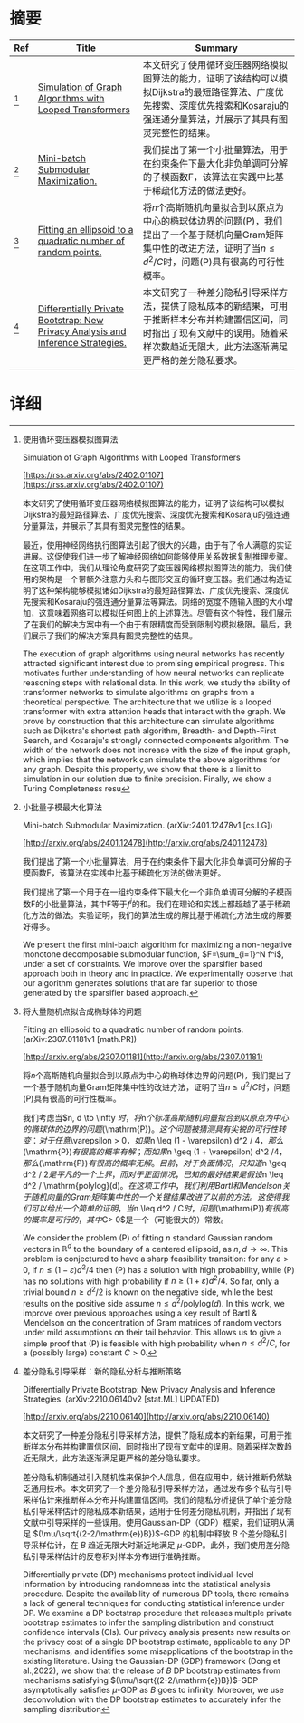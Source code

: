 # 摘要

| Ref | Title | Summary |
| --- | --- | --- |
| [^1] | [Simulation of Graph Algorithms with Looped Transformers](https://rss.arxiv.org/abs/2402.01107) | 本文研究了使用循环变压器网络模拟图算法的能力，证明了该结构可以模拟Dijkstra的最短路径算法、广度优先搜索、深度优先搜索和Kosaraju的强连通分量算法，并展示了其具有图灵完整性的结果。 |
| [^2] | [Mini-batch Submodular Maximization.](http://arxiv.org/abs/2401.12478) | 我们提出了第一个小批量算法，用于在约束条件下最大化非负单调可分解的子模函数F，该算法在实践中比基于稀疏化方法的做法更好。 |
| [^3] | [Fitting an ellipsoid to a quadratic number of random points.](http://arxiv.org/abs/2307.01181) | 将$n$个高斯随机向量拟合到以原点为中心的椭球体边界的问题$(\mathrm{P})$，我们提出了一个基于随机向量Gram矩阵集中性的改进方法，证明了当$n \leq d^2 / C$时，问题$(\mathrm{P})$具有很高的可行性概率。 |
| [^4] | [Differentially Private Bootstrap: New Privacy Analysis and Inference Strategies.](http://arxiv.org/abs/2210.06140) | 本文研究了一种差分隐私引导采样方法，提供了隐私成本的新结果，可用于推断样本分布并构建置信区间，同时指出了现有文献中的误用。随着采样次数趋近无限大，此方法逐渐满足更严格的差分隐私要求。 |

# 详细

[^1]: 使用循环变压器模拟图算法

    Simulation of Graph Algorithms with Looped Transformers

    [https://rss.arxiv.org/abs/2402.01107](https://rss.arxiv.org/abs/2402.01107)

    本文研究了使用循环变压器网络模拟图算法的能力，证明了该结构可以模拟Dijkstra的最短路径算法、广度优先搜索、深度优先搜索和Kosaraju的强连通分量算法，并展示了其具有图灵完整性的结果。

    

    最近，使用神经网络执行图算法引起了很大的兴趣，由于有了令人满意的实证进展。这促使我们进一步了解神经网络如何能够使用关系数据复制推理步骤。在这项工作中，我们从理论角度研究了变压器网络模拟图算法的能力。我们使用的架构是一个带额外注意力头和与图形交互的循环变压器。我们通过构造证明了这种架构能够模拟诸如Dijkstra的最短路径算法、广度优先搜索、深度优先搜索和Kosaraju的强连通分量算法等算法。网络的宽度不随输入图的大小增加，这意味着网络可以模拟任何图上的上述算法。尽管有这个特性，我们展示了在我们的解决方案中有一个由于有限精度而受到限制的模拟极限。最后，我们展示了我们的解决方案具有图灵完整性的结果。

    The execution of graph algorithms using neural networks has recently attracted significant interest due to promising empirical progress. This motivates further understanding of how neural networks can replicate reasoning steps with relational data. In this work, we study the ability of transformer networks to simulate algorithms on graphs from a theoretical perspective. The architecture that we utilize is a looped transformer with extra attention heads that interact with the graph. We prove by construction that this architecture can simulate algorithms such as Dijkstra's shortest path algorithm, Breadth- and Depth-First Search, and Kosaraju's strongly connected components algorithm. The width of the network does not increase with the size of the input graph, which implies that the network can simulate the above algorithms for any graph. Despite this property, we show that there is a limit to simulation in our solution due to finite precision. Finally, we show a Turing Completeness resu
    
[^2]: 小批量子模最大化算法

    Mini-batch Submodular Maximization. (arXiv:2401.12478v1 [cs.LG])

    [http://arxiv.org/abs/2401.12478](http://arxiv.org/abs/2401.12478)

    我们提出了第一个小批量算法，用于在约束条件下最大化非负单调可分解的子模函数F，该算法在实践中比基于稀疏化方法的做法更好。

    

    我们提出了第一个用于在一组约束条件下最大化一个非负单调可分解的子模函数F的小批量算法，其中F等于$f^i$的和。我们在理论和实践上都超越了基于稀疏化方法的做法。实验证明，我们的算法生成的解比基于稀疏化方法生成的解要好得多。

    We present the first mini-batch algorithm for maximizing a non-negative monotone decomposable submodular function, $F=\sum_{i=1}^N f^i$, under a set of constraints. We improve over the sparsifier based approach both in theory and in practice. We experimentally observe that our algorithm generates solutions that are far superior to those generated by the sparsifier based approach.
    
[^3]: 将大量随机点拟合成椭球体的问题

    Fitting an ellipsoid to a quadratic number of random points. (arXiv:2307.01181v1 [math.PR])

    [http://arxiv.org/abs/2307.01181](http://arxiv.org/abs/2307.01181)

    将$n$个高斯随机向量拟合到以原点为中心的椭球体边界的问题$(\mathrm{P})$，我们提出了一个基于随机向量Gram矩阵集中性的改进方法，证明了当$n \leq d^2 / C$时，问题$(\mathrm{P})$具有很高的可行性概率。

    

    我们考虑当$n, d \to \infty $时，将$n$个标准高斯随机向量拟合到以原点为中心的椭球体的边界的问题$(\mathrm{P})$。这个问题被猜测具有尖锐的可行性转变：对于任意$\varepsilon > 0$，如果$n \leq (1 - \varepsilon) d^2 / 4$，那么$(\mathrm{P})$有很高的概率有解；而如果$n \geq (1 + \varepsilon) d^2 /4$，那么$(\mathrm{P})$有很高的概率无解。目前，对于负面情况，只知道$n \geq d^2 / 2$是平凡的一个上界，而对于正面情况，已知的最好结果是假设$n \leq d^2 / \mathrm{polylog}(d)$。在这项工作中，我们利用Bartl和Mendelson关于随机向量的Gram矩阵集中性的一个关键结果改进了以前的方法。这使得我们可以给出一个简单的证明，当$n \leq d^2 / C$时，问题$(\mathrm{P})$有很高的概率是可行的，其中$C> 0$是一个（可能很大的）常数。

    We consider the problem $(\mathrm{P})$ of fitting $n$ standard Gaussian random vectors in $\mathbb{R}^d$ to the boundary of a centered ellipsoid, as $n, d \to \infty$. This problem is conjectured to have a sharp feasibility transition: for any $\varepsilon > 0$, if $n \leq (1 - \varepsilon) d^2 / 4$ then $(\mathrm{P})$ has a solution with high probability, while $(\mathrm{P})$ has no solutions with high probability if $n \geq (1 + \varepsilon) d^2 /4$. So far, only a trivial bound $n \geq d^2 / 2$ is known on the negative side, while the best results on the positive side assume $n \leq d^2 / \mathrm{polylog}(d)$. In this work, we improve over previous approaches using a key result of Bartl & Mendelson on the concentration of Gram matrices of random vectors under mild assumptions on their tail behavior. This allows us to give a simple proof that $(\mathrm{P})$ is feasible with high probability when $n \leq d^2 / C$, for a (possibly large) constant $C > 0$.
    
[^4]: 差分隐私引导采样：新的隐私分析与推断策略

    Differentially Private Bootstrap: New Privacy Analysis and Inference Strategies. (arXiv:2210.06140v2 [stat.ML] UPDATED)

    [http://arxiv.org/abs/2210.06140](http://arxiv.org/abs/2210.06140)

    本文研究了一种差分隐私引导采样方法，提供了隐私成本的新结果，可用于推断样本分布并构建置信区间，同时指出了现有文献中的误用。随着采样次数趋近无限大，此方法逐渐满足更严格的差分隐私要求。

    

    差分隐私机制通过引入随机性来保护个人信息，但在应用中，统计推断仍然缺乏通用技术。本文研究了一个差分隐私引导采样方法，通过发布多个私有引导采样估计来推断样本分布并构建置信区间。我们的隐私分析提供了单个差分隐私引导采样估计的隐私成本新结果，适用于任何差分隐私机制，并指出了现有文献中引导采样的一些误用。使用Gaussian-DP（GDP）框架，我们证明从满足 $(\mu/\sqrt{(2-2/\mathrm{e})B})$-GDP 的机制中释放 $B$ 个差分隐私引导采样估计，在 $B$ 趋近无限大时渐近地满足 $\mu$-GDP。此外，我们使用差分隐私引导采样估计的反卷积对样本分布进行准确推断。

    Differentially private (DP) mechanisms protect individual-level information by introducing randomness into the statistical analysis procedure. Despite the availability of numerous DP tools, there remains a lack of general techniques for conducting statistical inference under DP. We examine a DP bootstrap procedure that releases multiple private bootstrap estimates to infer the sampling distribution and construct confidence intervals (CIs). Our privacy analysis presents new results on the privacy cost of a single DP bootstrap estimate, applicable to any DP mechanisms, and identifies some misapplications of the bootstrap in the existing literature. Using the Gaussian-DP (GDP) framework (Dong et al.,2022), we show that the release of $B$ DP bootstrap estimates from mechanisms satisfying $(\mu/\sqrt{(2-2/\mathrm{e})B})$-GDP asymptotically satisfies $\mu$-GDP as $B$ goes to infinity. Moreover, we use deconvolution with the DP bootstrap estimates to accurately infer the sampling distribution
    

